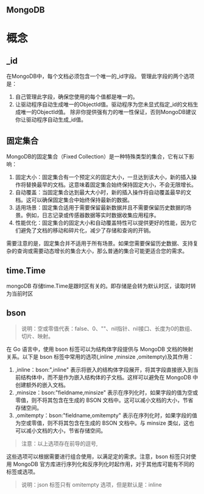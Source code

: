 MongoDB
---

# 概念
## _id
在MongoDB中，每个文档必须包含一个唯一的_id字段。
管理此字段的两个选项是：
1. 自己管理此字段，确保您使用的每个值都是唯一的。
2. 让驱动程序自动生成唯一的ObjectId值。驱动程序为您未显式指定_id的文档生成唯一的ObjectId值。
除非你提供强有力的唯一性保证，否则MongoDB建议你让驱动程序自动生成_id值。

## 固定集合
MongoDB的固定集合（Fixed Collection）是一种特殊类型的集合，它有以下影响：

1. 固定大小：固定集合有一个预定义的固定大小，一旦达到该大小，新的插入操作将替换最早的文档。这意味着固定集合始终保持固定大小，不会无限增长。
2. 自动覆盖：当固定集合达到最大大小时，新的插入操作将自动覆盖最早的文档。这可以确保固定集合中始终保持最新的数据。
3. 适用场景：固定集合适用于需要保留最新数据并且不需要保留历史数据的场景。例如，日志记录或传感器数据等实时数据收集应用程序。
4. 性能优化：固定集合的固定大小和自动覆盖特性可以提供更好的性能，因为它们避免了文档的移动和碎片化，减少了存储和查询的开销。

需要注意的是，固定集合并不适用于所有场景。如果您需要保留历史数据、支持复杂的查询或需要动态增长的集合大小，那么普通的集合可能更适合您的需求。


## time.Time
mongoDB 存储time.Time是跟时区有关的。即存储是会转为默认时区，读取时转为当前时区

## bson
> 说明：空或零值代表：false、0、""、nil指针、nil接口、长度为0的数组、切片、映射。

在 Go 语言中，使用 bson 标签可以为结构体字段提供与 MongoDB 文档的映射关系。以下是 bson 标签中常用的选项(,inline ,minsize ,omitempty)及其作用：
1. ,inline：bson:",inline" 表示将嵌入的结构体字段展开，将其字段直接嵌入到当前结构体中，而不是作为嵌入结构体的子文档。这样可以避免在 MongoDB 中创建额外的嵌入文档。
2. ,minsize：bson:"fieldname,minsize" 表示在序列化时，如果字段的值为空或零值，则不将其包含在生成的 BSON 文档中。这可以减小文档的大小，节省存储空间。
3. ,omitempty：bson:"fieldname,omitempty" 表示在序列化时，如果字段的值为空或零值，则不将其包含在生成的 BSON 文档中。与 minsize 类似，这也可以减小文档的大小，节省存储空间。
> 注意：以上选项存在前导的逗号,

这些选项可以根据需要进行组合使用，以满足定的需求。注意，bson 标签只对使用 MongoDB 官方库进行序列化和反序列化时起作用，对于其他库可能有不同的标签或选项。

> 说明：json 标签只有 omitempty 选项，但是默认是：inline


